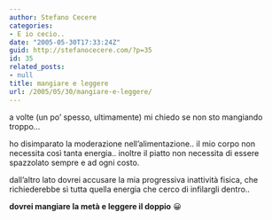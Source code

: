 ```yaml
---
author: Stefano Cecere
categories:
- E io cecio..
date: "2005-05-30T17:33:24Z"
guid: http://stefanocecere.com/?p=35
id: 35
related_posts:
- null
title: mangiare e leggere
url: /2005/05/30/mangiare-e-leggere/
---
```


a volte (un po&#8217; spesso, ultimamente) mi chiedo se non sto mangiando troppo&#8230;

ho disimparato la moderazione nell&#8217;alimentazione.. il mio corpo non necessita cos&#xec; tanta energia.. inoltre il piatto non necessita di essere spazzolato sempre e ad ogni costo.

dall&#8217;altro lato dovrei accusare la mia progressiva inattivit&#xe0; fisica, che richiederebbe s&#xec; tutta quella energia che cerco di infilargli dentro..

**dovrei mangiare la met&#xe0; e leggere il doppio** 😀